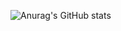![Anurag's GitHub stats](https://github-readme-stats.vercel.app/api?username=123654-dev&count_private=true&show_icons=true&theme=merko)
